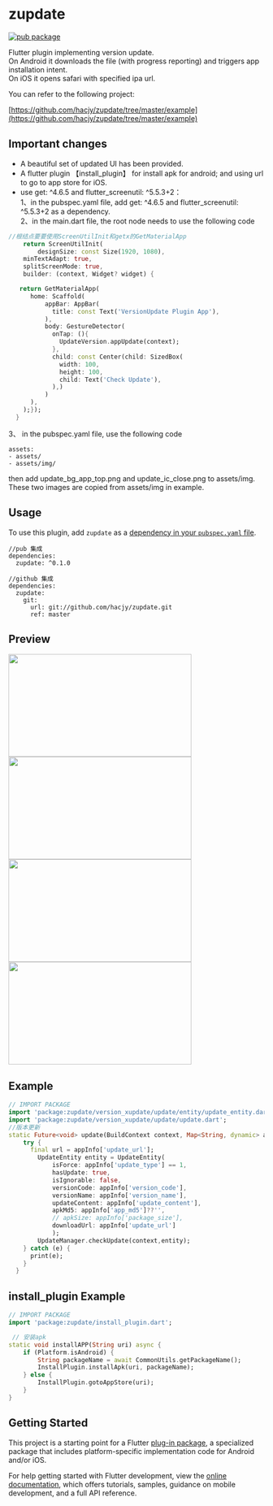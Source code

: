 # zupdate

[![pub package](https://img.shields.io/pub/v/zupdate.svg)](https://pub.dartlang.org/packages/zupdate)

Flutter plugin implementing version update.\
On Android it downloads the file (with progress reporting) and triggers app installation intent.\
On iOS it opens safari with specified ipa url.

You can refer to the following project:

[https://github.com/hacjy/zupdate/tree/master/example](https://github.com/hacjy/zupdate/tree/master/example)

## Important changes
* A beautiful set of updated UI has been provided.
* A flutter plugin 【install_plugin】 for install apk for android; and using url to go to app store for iOS.
* use get: ^4.6.5 and flutter_screenutil: ^5.5.3+2：\
1、in the pubspec.yaml file, add get: ^4.6.5 and flutter_screenutil: ^5.5.3+2 as a dependency.\
2、in the main.dart file, the root node needs to use the following code
``` dart
//根结点要要使用ScreenUtilInit和getx的GetMaterialApp
    return ScreenUtilInit(
        designSize: const Size(1920, 1080),
    minTextAdapt: true,
    splitScreenMode: true,
    builder: (context, Widget? widget) {

   return GetMaterialApp(
      home: Scaffold(
          appBar: AppBar(
            title: const Text('VersionUpdate Plugin App'),
          ),
          body: GestureDetector(
            onTap: (){
              UpdateVersion.appUpdate(context);
            },
            child: const Center(child: SizedBox(
              width: 100,
              height: 100,
              child: Text('Check Update'),
            ),)
          )
      ),
    );});
  }
```
3、 in the pubspec.yaml file, use the following code
```
assets:
- assets/
- assets/img/
```
then add update_bg_app_top.png and update_ic_close.png to assets/img. These two images are copied from assets/img in example.


## Usage

To use this plugin, add `zupdate` as a [dependency in your `pubspec.yaml` file](https://flutter.io/platform-plugins/).
```
//pub 集成
dependencies:
  zupdate: ^0.1.0
  
//github 集成
dependencies:
  zupdate:
    git:
      url: git://github.com/hacjy/zupdate.git
      ref: master
```

## Preview

<img src="https://github.com/hacjy/zupdate/blob/master/example/assets/screenshot/Screenshot_20230424_111039_1.jpg" width="360" height="202"/> <img src="https://github.com/hacjy/zupdate/blob/master/example/assets/screenshot/Screenshot_20230424_111051_2.jpg" width="360" height="202"/>
<img src="https://github.com/hacjy/zupdate/blob/master/example/assets/screenshot/Screenshot_20230424_111203_3.jpg" width="360" height="202"/> <img src="https://github.com/hacjy/zupdate/blob/master/example/assets/screenshot/Screenshot_20230424_111236_retry.jpg" width="360" height="202"/>

## Example

``` dart
// IMPORT PACKAGE
import 'package:zupdate/version_xupdate/update/entity/update_entity.dart';
import 'package:zupdate/version_xupdate/update/update.dart';
//版本更新
static Future<void> update(BuildContext context, Map<String, dynamic> appInfo) async {
    try {
      final url = appInfo['update_url'];
        UpdateEntity entity = UpdateEntity(
            isForce: appInfo['update_type'] == 1,
            hasUpdate: true,
            isIgnorable: false,
            versionCode: appInfo['version_code'],
            versionName: appInfo['version_name'],
            updateContent: appInfo['update_content'],
            apkMd5: appInfo['app_md5']??'',
            // apkSize: appInfo['package_size'],
            downloadUrl: appInfo['update_url']
            );
        UpdateManager.checkUpdate(context,entity);
    } catch (e) {
      print(e);
    }
  }
```


## install_plugin Example

``` dart
// IMPORT PACKAGE
import 'package:zupdate/install_plugin.dart';

 // 安装apk
static void installAPP(String uri) async {
    if (Platform.isAndroid) {
        String packageName = await CommonUtils.getPackageName();
        InstallPlugin.installApk(uri, packageName);
    } else {
        InstallPlugin.gotoAppStore(uri);
    }
}
```

## Getting Started

This project is a starting point for a Flutter
[plug-in package](https://flutter.dev/developing-packages/),
a specialized package that includes platform-specific implementation code for
Android and/or iOS.

For help getting started with Flutter development, view the
[online documentation](https://flutter.dev/docs), which offers tutorials,
samples, guidance on mobile development, and a full API reference.

